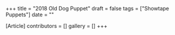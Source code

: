 +++
title = "2018 Old Dog Puppet"
draft = false
tags = ["Showtape Puppets"]
date = ""

[Article]
contributors = []
gallery = []
+++